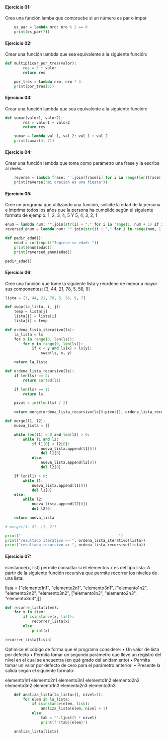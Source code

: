#### Ejercicio 01:

Cree una función lamba que compruebe si un número es par o impar

```python
    es_par = lambda nro: nro % 2 == 0
    print(es_par(7))
```

#### Ejercicio 02:

Crear una función lambda que sea equivalente a la siguiente función:

```python
def multiplicar_por_tres(valor):
        res = 3 * valor
        return res
```

```python
    por_tres = lambda nro: nro * 3
    print(por_tres(6))
```
#### Ejercicio 03:
Crear una función lambda que sea equivalente a la siguiente función:

```python
def sumar(valor1, valor2):
        res = valor1 + valor2
        return res
```

```python
    sumar = lambda val_1, val_2: val_1 + val_2
    print(sumar(4, 7))
```

#### Ejercicio 04:
Crear una función lambda que tome como parámetro una frase y la escriba al revés. 

```python
    reverse = lambda frase: ''.join(frase[i] for i in range(len(frase) - 1, -1, -1))
    print(reverse("mi oracion es una fiesta"))
```
#### Ejercicio 05:
Cree un programa que utilizando una función, solicite la edad de la persona e imprima todos los años que la persona ha cumplido según el siguiente formato de ejemplo. 
1, 2, 3, 4, 5
Y 
5, 4, 3, 2, 1

```python
enum = lambda num: "".join(str(i) + "," for i in range(1, num + 1) if i < num) + str(num)
reversed_enum = lambda num: "".join(str(i) + "," for i in range(num, 1, -1) if i > 0) + str(1)

def pedir_edad():
    edad = int(input("Ingrese su edad: "))
    print(enum(edad))
    print(reversed_enum(edad))

pedir_edad()
```
#### Ejercicio 06:
Cree una función que tome la siguiente lista y reordene de menor a mayor sus componentes:
[3, 44, 21, 78, 5, 56, 9]

```python
lista = [3, 44, 21, 78, 5, 56, 9, 7]

def swap(la_lista, i, j):
    temp = lista[j]
    lista[j] = lista[i]
    lista[i] = temp

def ordena_lista_iterativo(ls):
    la_lista = ls
    for x in range(0, len(ls)):
        for y in range(0, len(ls)):
            if x < y and ls[x] > ls[y]:
                swap(ls, x, y)

    return la_lista

def ordena_lista_recursivo(ls):
    if len(ls) == 2:
        return sorted(ls)

    if len(ls) == 1:
        return ls

    pivot = int(len(ls) / 2)

    return merge(ordena_lista_recursivo(ls[0:pivot]), ordena_lista_recursivo(ls[pivot:]))

def merge(l1, l2):
    nueva_lista = []

    while len(l1) > 0 and len(l2) > 0:
        while l1 and l2:
            if l1[0] < l2[0]:
                nueva_lista.append(l1[0])
                del l1[0]
            else:
                nueva_lista.append(l2[0])
                del l2[0]

    if len(l1) > 0:
        while l1:
            nueva_lista.append(l1[0])
            del l1[0]
    else:
        while l2:
            nueva_lista.append(l2[0])
            del l2[0]

    return nueva_lista

# merge([3, 4], [1, 2])

print("--------------------------------------------")
print("resultado iterativo => ", ordena_lista_iterativo(lista))
print("resultado recursivo => ", ordena_lista_recursivo(lista))
```
#### Ejercicio 07:
isinstance(x, list) permite consultar si el elementos x es del tipo lista.
A partir de la siguiente función recursiva que permite recorrer los niveles de una lista:

lista = ["elemento1n1", "elemento2n1", "elemento3n1",
["elemento1n2", "elemento2n2", "elemento3n2",
["elemento1n3", "elemento2n3", "elemento3n3"]]]

```python
def recorre_lista(item):
    for x in item:
        if isinstance(x, list):
            recorrer_lista(x)
        else:
            print(x)

recorrer_lista(lista)
```
Optimice el código de forma que el programa considere:
•	Un valor de lista por defecto
•	Permita tomar un segundo parámetro que lleve un registro del nivel en el cual se encuentra (en qué grado del anidamiento)
•	Permita tomar un valor por defecto de cero para el parámetro anterior.
•	Presente la salida según el siguiente formato:

elemento1n1
elemento2n1
elemento3n1
    elemento1n2
    elemento2n2
    elemento3n2
        elemento1n3
        elemento2n3
        elemento3n3

```python
    def analiza_lista(la_lista=[], nivel=1):
        for elem in la_lista:
            if isinstance(elem, list):
                analiza_lista(elem, nivel + 1)
            else:
                tab = "".ljust(5 * nivel)
                print(f"{tab}{elem}")

    analiza_lista(lista)
```